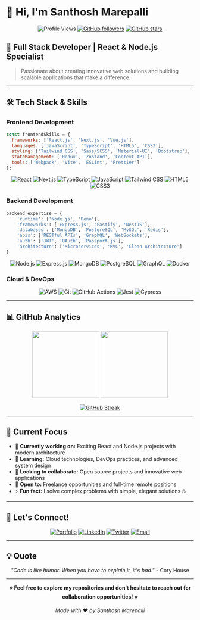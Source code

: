 # 👋 Hi, I'm Santhosh Marepalli

<div align="center">

![Profile Views](https://komarev.com/ghpvc/?username=marepallisanthosh999333&color=blue&style=flat-square)
[![GitHub followers](https://img.shields.io/github/followers/marepallisanthosh999333?label=Followers&style=social)](https://github.com/marepallisanthosh999333?tab=followers)
[![GitHub stars](https://img.shields.io/github/stars/marepallisanthosh999333?label=Stars&style=social)](https://github.com/marepallisanthosh999333)

</div>

## 🚀 Full Stack Developer | React & Node.js Specialist

> Passionate about creating innovative web solutions and building scalable applications that make a difference.

---

## 🛠️ Tech Stack & Skills

### Frontend Development
```javascript
const frontendSkills = {
  frameworks: ['React.js', 'Next.js', 'Vue.js'],
  languages: ['JavaScript', 'TypeScript', 'HTML5', 'CSS3'],
  styling: ['Tailwind CSS', 'Sass/SCSS', 'Material-UI', 'Bootstrap'],
  stateManagement: ['Redux', 'Zustand', 'Context API'],
  tools: ['Webpack', 'Vite', 'ESLint', 'Prettier']
};
```

<div align="center">

![React](https://img.shields.io/badge/-React-61DAFB?style=for-the-badge&logo=react&logoColor=black)
![Next.js](https://img.shields.io/badge/-Next.js-000000?style=for-the-badge&logo=nextdotjs&logoColor=white)
![TypeScript](https://img.shields.io/badge/-TypeScript-3178C6?style=for-the-badge&logo=typescript&logoColor=white)
![JavaScript](https://img.shields.io/badge/-JavaScript-F7DF1E?style=for-the-badge&logo=javascript&logoColor=black)
![Tailwind CSS](https://img.shields.io/badge/-Tailwind_CSS-38B2AC?style=for-the-badge&logo=tailwind-css&logoColor=white)
![HTML5](https://img.shields.io/badge/-HTML5-E34F26?style=for-the-badge&logo=html5&logoColor=white)
![CSS3](https://img.shields.io/badge/-CSS3-1572B6?style=for-the-badge&logo=css3&logoColor=white)

</div>

### Backend Development
```python
backend_expertise = {
    'runtime': ['Node.js', 'Deno'],
    'frameworks': ['Express.js', 'Fastify', 'NestJS'],
    'databases': ['MongoDB', 'PostgreSQL', 'MySQL', 'Redis'],
    'apis': ['RESTful APIs', 'GraphQL', 'WebSockets'],
    'auth': ['JWT', 'OAuth', 'Passport.js'],
    'architecture': ['Microservices', 'MVC', 'Clean Architecture']
}
```

<div align="center">

![Node.js](https://img.shields.io/badge/-Node.js-339933?style=for-the-badge&logo=nodedotjs&logoColor=white)
![Express.js](https://img.shields.io/badge/-Express.js-000000?style=for-the-badge&logo=express&logoColor=white)
![MongoDB](https://img.shields.io/badge/-MongoDB-47A248?style=for-the-badge&logo=mongodb&logoColor=white)
![PostgreSQL](https://img.shields.io/badge/-PostgreSQL-336791?style=for-the-badge&logo=postgresql&logoColor=white)
![GraphQL](https://img.shields.io/badge/-GraphQL-E10098?style=for-the-badge&logo=graphql&logoColor=white)
![Docker](https://img.shields.io/badge/-Docker-2496ED?style=for-the-badge&logo=docker&logoColor=white)

</div>

### Cloud & DevOps
<div align="center">

![AWS](https://img.shields.io/badge/-Amazon_AWS-232F3E?style=for-the-badge&logo=amazon-aws&logoColor=white)
![Git](https://img.shields.io/badge/-Git-F05032?style=for-the-badge&logo=git&logoColor=white)
![GitHub Actions](https://img.shields.io/badge/-GitHub_Actions-2088FF?style=for-the-badge&logo=github-actions&logoColor=white)
![Jest](https://img.shields.io/badge/-Jest-C21325?style=for-the-badge&logo=jest&logoColor=white)
![Cypress](https://img.shields.io/badge/-Cypress-17202C?style=for-the-badge&logo=cypress&logoColor=white)

</div>

---

## 📊 GitHub Analytics

<div align="center">

<img height="180em" src="https://github-readme-stats.vercel.app/api?username=marepallisanthosh999333&show_icons=true&theme=tokyonight&include_all_commits=true&count_private=true"/>
<img height="180em" src="https://github-readme-stats.vercel.app/api/top-langs/?username=marepallisanthosh999333&layout=compact&langs_count=8&theme=tokyonight"/>

</div>

<div align="center">

[![GitHub Streak](https://streak-stats.demolab.com/?user=marepallisanthosh999333&theme=tokyonight)](https://git.io/streak-stats)

</div>

---

## 🌟 Current Focus

- 🔭 **Currently working on:** Exciting React and Node.js projects with modern architecture
- 🌱 **Learning:** Cloud technologies, DevOps practices, and advanced system design
- 👯 **Looking to collaborate:** Open source projects and innovative web applications
- 💼 **Open to:** Freelance opportunities and full-time remote positions
- ⚡ **Fun fact:** I solve complex problems with simple, elegant solutions ☕

---

## 🤝 Let's Connect!

<div align="center">

[![Portfolio](https://img.shields.io/badge/-Portfolio-000000?style=for-the-badge&logo=vercel&logoColor=white)](https://santhoshmarepalli.dev)
[![LinkedIn](https://img.shields.io/badge/-LinkedIn-0077B5?style=for-the-badge&logo=linkedin&logoColor=white)](https://linkedin.com/in/santhosh-marepalli)
[![Twitter](https://img.shields.io/badge/-Twitter-1DA1F2?style=for-the-badge&logo=twitter&logoColor=white)](https://twitter.com/santhoshdev)
[![Email](https://img.shields.io/badge/-Email-D14836?style=for-the-badge&logo=gmail&logoColor=white)](mailto:santhosh.marepalli@example.com)

</div>

---

## 💡 Quote

<div align="center">

*"Code is like humor. When you have to explain it, it's bad."* - Cory House

</div>

---

<div align="center">

**⭐ Feel free to explore my repositories and don't hesitate to reach out for collaboration opportunities! ⭐**

*Made with ❤️ by Santhosh Marepalli*

</div>
